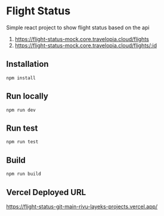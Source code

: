 # Flight Status

Simple react project to show flight status based on the api

1. https://flight-status-mock.core.travelopia.cloud/flights
2. https://flight-status-mock.core.travelopia.cloud/flights/:id

## Installation

`npm install`

## Run locally

`npm run dev`

## Run test

`npm run test`

## Build

`npm run build`

## Vercel Deployed URL

https://flight-status-git-main-rivu-layeks-projects.vercel.app/
